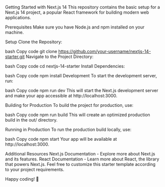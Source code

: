 Getting Started with Next.js 14 This repository contains the basic setup for a
Next.js 14 project, a popular React framework for building modern web
applications.

Prerequisites Make sure you have Node.js and npm installed on your machine.

Setup Clone the Repository:

bash Copy code git clone https://github.com/your-username/nextjs-14-starter.git
Navigate to the Project Directory:

bash Copy code cd nextjs-14-starter Install Dependencies:

bash Copy code npm install Development To start the development server, run:

bash Copy code npm run dev This will start the Next.js development server and
make your app accessible at http://localhost:3000.

Building for Production To build the project for production, use:

bash Copy code npm run build This will create an optimized production build in
the out/ directory.

Running in Production To run the production build locally, use:

bash Copy code npm start Your app will be available at http://localhost:3000.

Additional Resources Next.js Documentation - Explore more about Next.js and its
features. React Documentation - Learn more about React, the library that powers
Next.js. Feel free to customize this starter template according to your project
requirements.

Happy coding! 🚀
